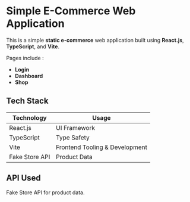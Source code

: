 # Simple E-Commerce Web Application

This is a simple **static e-commerce** web application built using **React.js**, **TypeScript**, and **Vite**.

Pages include :
- **Login**
- **Dashboard**
- **Shop**


## Tech Stack

| Technology | Usage |
|-----------|--------|
| React.js | UI Framework |
| TypeScript | Type Safety |
| Vite | Frontend Tooling & Development |
| Fake Store API | Product Data |


## API Used

Fake Store API for product data.
